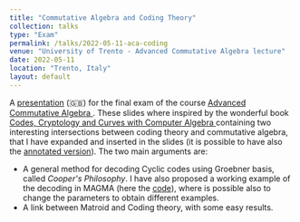 ```yaml
---
title: "Commutative Algebra and Coding Theory"
collection: talks
type: "Exam"
permalink: /talks/2022-05-11-aca-coding
venue: "University of Trento - Advanced Commutative Algebra lecture"
date: 2022-05-11
location: "Trento, Italy"
layout: default
---
```


A <a href="https://giacomoborin.github.io/files/master/ACA-coding_blank.pdf">presentation</a> (🇬🇧) for the final exam of the course <a href="https://www.esse3.unitn.it/Guide/PaginaADContest.do?ad_cont_id=10170*92614*2021*2009*10002"> Advanced Commutative Algebra </a>. These slides where inspired by the wonderful book <a href="https://doi.org/10.1017/9780511982170"> Codes, Cryptology and Curves with Computer Algebra </a> containing two interesting intersections between coding theory and commutative algebra, that I have expanded and inserted in the slides (it is possible to have also the <a href="https://giacomoborin.github.io/works/master/ACA-coding_notes.pdf">annotated version</a>).
The two main arguments are:
  * A general method for decoding Cyclic codes using Groebner basis, called *Cooper's Philosophy*. I have also proposed a working example of the decoding in MAGMA (here the <a href="https://giacomoborin.github.io/files/master/ACA-GB_decoding.mag"> code</a>), where is possible also to change the parameters to obtain different examples. 
  * A link between Matroid and Coding theory, with some easy results.  
